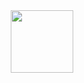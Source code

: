 <div id="header" align="center">
  <img src="https://giphy.com/gifs/funny-meme-hacker-eCqFYAVjjDksg" width="100"/>
</div>

